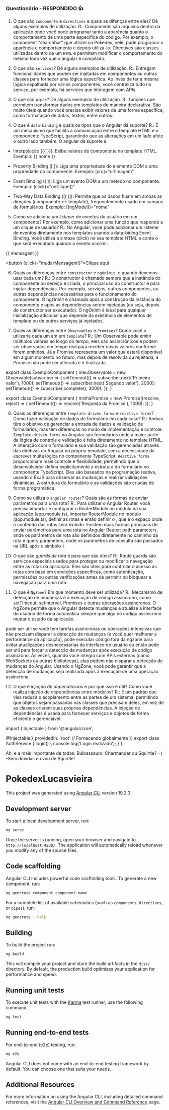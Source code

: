### Questionário - RESPONDIDO 👍

1. O que são ``components`` e ``directives`` e quais as difenças entre eles? Dê alguns exemplos de utilização.
R.: Components são arquivos dentro da aplicação onde você pode programar tanto a aparência quanto o comportamento de uma parte específica do código. Por exemplo, o component "searchbar" que utilizei na Pokedex, nele, pude programar o aparência e comportamento e depois utiliza-lo. Directives são classes utilizadas dentro de um ``HTML`` e permitem modificar o comportamento do mesmo toda vez que o angular é compilado.

2. O que são ``services``? Dê alguns exemplos de utilização.
R.:  Entregam funcionalidades que podem ser injetadas em componentes ou outras classes para fornecer uma lógica específica. Ao invés de ter a mesma lógica espalhada por vários componentes, você centraliza tudo no serviço, por exemplo, há services que interagem com APIs.

3. O que são ``pipes``? Dê alguns exemplos de utilização.
R.:  funções que permitem transformar dados em templates de maneira declarativa. São muito úteis quando você precisa exibir valores de uma forma específica, como formatação de datas, textos, entre outros.

4. O que é ``data-binding`` e quais os tipos que o Angular dá suporte?
R.: É um mecanismo que facilita a comunicação entre o template HTML e o componente TypeScript, garantindo que as alterações em um lado afete o outro lado também. O angular da suporte a

- Interpolação ({{ }}): Exibe valores do componente no template HTML.
Exemplo: {{ nome }}

- Property Binding ([ ]): Liga uma propriedade do elemento DOM a uma propriedade do componente.
Exemplo: [src]="urlImagem"

- Event Binding (( )): Liga um evento DOM a um método no componente.
Exemplo: (click)="onClique()"

- Two-Way Data Binding ([( )]): Permite que os dados fluam em ambas as direções (componente <-> template), frequentemente usado em campos de formulários.
Exemplo: [(ngModel)]="nome"

5. Como se adiciona um *listener* de eventos do usuário em um componente? Por exemplo, como adicionar uma função que responde a um clique de usuário?
R.: No Angular, você pode adicionar um listener de eventos diretamente nos templates usando a data-biding Event Binding. Você utiliza a sintaxe (click) no seu template HTML e conta o que será executado quando o evento ocorrer.

<p>{{ mensagem }}</p>

<button (click)="mudarMensagem()">Clique aqui</button> 

6. Quais as diferenças entre ``constructor`` e ``ngOnInit``, e quando devemos usar cada um?
R.: O constructor é chamado sempre que a instância do componente ou serviço é criada, o principal uso do constructor é para injetar dependências. Por exemplo, serviços, outros componentes, ou outras dependências necessárias para o funcionamento do componente. O ngOnInit é chamado após a construção da instância do componente e após as dependências serem injetadas (ou seja, depois do constructor ser executado). O ngOnInit é ideal para qualquer inicialização adicional que depende da existência de elementos de template ou de outros serviços já injetados.

7. Quais as diferenças entre ``Observables`` e ``Promises``? Como você o utilizaria cada um em um ``template``?
R.: Um Observable pode emitir múltiplos valores ao longo do tempo, eles são assincrônicos e podem ser observados em tempo real para receber novos valores conforme forem emitidos. Já a Promise representa um valor que estará disponível em algum momento no futuro, mas depois de resolvida ou rejeitada, a Promise não pode ser alterada e é finalizada.

export class ExemploComponent {
  meuObservable = new Observable<string>(subscriber => {
    setTimeout(() => subscriber.next('Primeiro valor'), 1000);
    setTimeout(() => subscriber.next('Segundo valor'), 2000);
    setTimeout(() => subscriber.complete(), 3000);
  });
}

export class ExemploComponent {
  minhaPromise = new Promise<string>((resolve, reject) => {
    setTimeout(() => resolve('Resposta da Promise'), 1000);
  });
}

8. Quais as diferenças entre ``template-driven forms`` e ``reactive forms``? Como fazer validação de dados de formulário em cada caso?
R.: Ambas têm o objetivo de gerenciar a entrada de dados e validação de formulários, mas têm diferenças no modo de implementação e controle. ``Template-driven forms`` no Angular são formulários onde a maior parte da lógica de controle e validação é feita diretamente no template HTML. A interação com o formulário e sua validação são gerenciadas através das diretivas do Angular no próprio template, sem a necessidade de escrever muita lógica no componente TypeScript. ``Reactive forms`` proporcionam mais controle e flexibilidade, permitindo que o desenvolvedor defina explicitamente a estrutura do formulário no componente TypeScript. Eles são baseados na programação reativa, usando o RxJS para observar as mudanças e realizar validações dinâmicas. A estrutura do formulário e as validações são criadas de forma programática.

9.  Como se utiliza o ``angular router``? Quais são as formas de enviar parâmetros para uma rota?
R.:  Para utilizar o Angular Router, você precisa importar e configurar o RouterModule no módulo da sua aplicação (app.module.ts), importar RouterModule no módulo (app.module.ts), definir as rotas e então definir o <router-outlet />, que é o espaço onde o conteúdo das rotas será exibido. Existem duas formas principais de enviar parâmetros para uma rota no Angular Router: path parameters, onde os parâmetros de rota são definidos diretamente no caminho da rota e  query parameters, onde os parâmetros de consulta são passados na URL após o símbolo ``?``.

10.  O que são *guards de rota* e para que são úteis?
R.: Route guards são serviços especiais usados para proteger ou modificar a navegação entre as rotas da aplicação. Eles são úteis para controlar o acesso às rotas com base em condições específicas, como autenticação, permissões ou outras verificações antes de permitir ou bloquear a navegação para uma rota.

11. O que é ``NgZone``? Em que momento deve ser utilizada?
R.: Mecanismo de detecção de mudanças e a execução de código assíncrono, como setTimeout, setInterval, Promises e outras operações assíncronas. O NgZone permite que o Angular detecte mudanças e atualize a interface do usuário de forma automática sempre que algo no código assíncrono mudar o estado da aplicação.

 pode ser util se você tem tarefas assíncronas ou operações intensivas que não precisam disparar a detecção de mudanças (e você quer melhorar a performance da aplicação), pode executar código fora da ngzone para evitar atualizações desnecessárias da interface do usuário ou então pode ser util para forçar a detecção de mudanças após execução de código assíncrono. Às vezes, quando você integra com APIs externas (como WebSockets ou outras bibliotecas), elas podem não disparar a detecção de mudanças do Angular. Usando o NgZone, você pode garantir que a detecção de mudanças seja realizada após a execução de uma operação assíncrona.

12. O que é *injeção de dependências* e por que isso é útil? Como você realiza injeção de dependências entre módulos?
R.: É um padrão que visa reduzir o acoplamento entre as partes de um sistema, permitindo que objetos sejam passados nas classes que precisam deles, em vez de as classes criarem suas próprias dependências. A injeção de dependências é usada para fornecer serviços e objetos de forma eficiente e gerenciável.

import { Injectable } from '@angular/core';

@Injectable({
  providedIn: 'root'  // Fornecendo globalmente
})
export class AuthService {
  login() {
    console.log('Login realizado');
  }
}


Ah, e a mais importante de todas: Bulbassauro, Charmander ou Squirtle? =) 
-Sem dúvidas eu vou de Squirtle!









# PokedexLucasvieira

This project was generated using [Angular CLI](https://github.com/angular/angular-cli) version 19.2.3.

## Development server

To start a local development server, run:

```bash
ng serve
```

Once the server is running, open your browser and navigate to `http://localhost:4200/`. The application will automatically reload whenever you modify any of the source files.

## Code scaffolding

Angular CLI includes powerful code scaffolding tools. To generate a new component, run:

```bash
ng generate component component-name
```

For a complete list of available schematics (such as `components`, `directives`, or `pipes`), run:

```bash
ng generate --help
```

## Building

To build the project run:

```bash
ng build
```

This will compile your project and store the build artifacts in the `dist/` directory. By default, the production build optimizes your application for performance and speed.

## Running unit tests

To execute unit tests with the [Karma](https://karma-runner.github.io) test runner, use the following command:

```bash
ng test
```

## Running end-to-end tests

For end-to-end (e2e) testing, run:

```bash
ng e2e
```

Angular CLI does not come with an end-to-end testing framework by default. You can choose one that suits your needs.

## Additional Resources

For more information on using the Angular CLI, including detailed command references, visit the [Angular CLI Overview and Command Reference](https://angular.dev/tools/cli) page.
